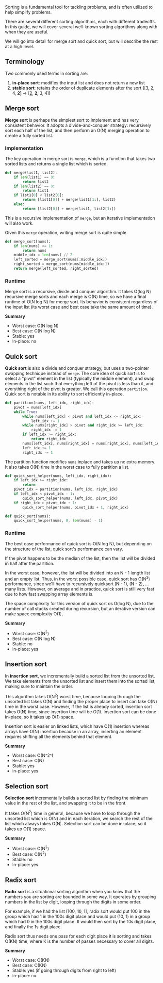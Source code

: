 Sorting is a fundamental tool for tackling problems, and is often utilized to help simplify problems.

There are several different sorting algorithms, each with different tradeoffs. In this guide, we will cover several well-known sorting algorithms along with when they are useful. 

We will go into detail for merge sort and quick sort, but will describe the rest at a high level.

## Terminology
Two commonly used terms in sorting are:

1. **in-place sort**: modifies the input list and does not return a new list
2. **stable sort**: retains the order of duplicate elements after the sort ([3, <u>2</u>, 4, **2**] -> [<u>2</u>, **2**, 3, 4])

## Merge sort
**Merge sort** is perhaps the simplest sort to implement and has very consistent behavior. It adopts a divide-and-conquer strategy: recursively sort each half of the list, and then perform an O(N) merging operation to create a fully sorted list.

### Implementation

The key operation in merge sort is `merge`, which is a function that takes two sorted lists and returns a single list which is sorted.
```python
def merge(list1, list2):
    if len(list1) == 0:
        return list2
    if len(list2) == 0:
        return list1
    if list1[0] < list2[0]:
        return [list1[0]] + merge(list1[1:], list2)
    else:
        return [list2[0]] + merge(list1, list2[1:])
```
This is a recursive implementation of `merge`, but an iterative implementation will also work.

Given this `merge` operation, writing merge sort is quite simple.


```python
def merge_sort(nums):
    if len(nums) <= 1:
        return nums
    middle_idx = len(nums) // 2
    left_sorted = merge_sort(nums[:middle_idx])
    right_sorted = merge_sort(nums[middle_idx:])
    return merge(left_sorted, right_sorted)
```

### Runtime

Merge sort is a recursive, divide and conquer algorithm. It takes O(log N) recursive merge sorts and each merge is O(N) time, so we have a final runtime of O(N log N) for merge sort. Its behavior is consistent regardless of the input list (its worst case and best case take the same amount of time).

**Summary**
* Worst case: O(N log N)
* Best case: O(N log N)
* Stable: yes
* In-place: no

## Quick sort

**Quick sort** is also a divide and conquer strategy, but uses a two-pointer swapping technique instead of `merge`. The core idea of quick sort is to select a "pivot" element in the list (typically the middle element), and swap elements in the list such that everything left of the pivot is less than it, and everything right of the pivot is greater. We call this operation `partition`. Quick sort is notable in its ability to sort efficiently in-place.

```python
def partition(nums, left_idx, right_idx):
    pivot = nums[left_idx]
    while True:
        while nums[left_idx] < pivot and left_idx <= right_idx:
            left_idx += 1
        while nums[right_idx] > pivot and right_idx >= left_idx:
            right_idx -= 1
        if left_idx >= right_idx:
            return right_idx
        nums[left_idx], nums[right_idx] = nums[right_idx], nums[left_idx]
        left_idx += 1
        right_idx -= 1
```
The partition function modifies `nums` inplace and takes up no extra memory. It also takes O(N) time in the worst case to fully partition a list.

```python
def quick_sort_helper(nums, left_idx, right_idx):
    if left_idx >= right_idx:
        return
    pivot_idx = partition(nums, left_idx, right_idx)
    if left_idx < pivot_idx - 1:
        quick_sort_helper(nums, left_idx, pivot_idx)
    if right_idx > pivot_idx + 1:
        quick_sort_helper(nums, pivot_idx + 1, right_idx)

def quick_sort(nums):
    quick_sort_helper(nums, 0, len(nums) - 1)
```

### Runtime

The best case performance of quick sort is O(N log N), but depending on the structure of the list, quick sort's performance can vary. 

If the pivot happens to be the median of the list, then the list will be divided in half after the partition. 

In the worst case, however, the list will be divided into an N - 1 length list and an empty list. Thus, in the worst possible case, quick sort has O(N<sup>2</sup>) performance, since we'll have to recursively quicksort (N - 1), (N - 2), ... many lists. However, on average and in practice, quick sort is still very fast due to how fast swapping array elements is.

The space complexity for this version of quick sort os O(log N), due to the number of call stacks created during recursion, but an iterative version can make space complexity O(1).

**Summary**
* Worst case: O(N<sup>2</sup>)
* Best case: O(N log N)
* Stable: no
* In-place: yes

## Insertion sort

In **insertion sort**, we incrementally build a sorted list from the unsorted list. We take elements from the unsorted list and insert them into the sorted list, making sure to maintain the order.

This algorithm takes O(N<sup>2</sup>) worst time, because looping through the unsorted list takes O(N) and finding the proper place to insert can take O(N) time in the worst case. However, if the list is already sorted, insertion sort takes O(N) time, since insertion time will be O(1). Insertion sort can be done in-place, so it takes up O(1) space.

Insertion sort is easier on linked lists, which have O(1) insertion whereas arrays have O(N) insertion because in an array, inserting an element requires shifting all the elements behind that element.

**Summary**
* Worst case: O(N^2^)
* Best case: O(N)
* Stable: yes
* In-place: yes

## Selection sort

**Selection sort** incrementally builds a sorted list by finding the minimum value in the rest of the list, and swapping it to be in the front.

It takes O(N<sup>2</sup>) time in general, because we have to loop through the unsorted list which is O(N) and in each iteration, we search the rest of the list which always takes O(N). Selection sort can be done in-place, so it takes up O(1) space.

**Summary**
* Worst case: O(N<sup>2</sup>)
* Best case: O(N<sup>2</sup>)
* Stable: no
* In-place: yes

## Radix sort

**Radix sort** is a situational sorting algorithm when you know that the numbers you are sorting are bounded in some way. It operates by grouping numbers in the list by digit, looping through the digits in some order.

For example, if we had the list [100, 10, 1], radix sort would put 100 in the group which had 1 in the 100s digit place and would put (10, 1) in a group which had 0 in the 100s digit place. It would then sort by the 10s digit place, and finally the 1s digit place. 

Radix sort thus needs one pass for each digit place it is sorting and takes O(KN) time, where K is the number of passes necessary to cover all digits.

**Summary**
* Worst case: O(KN)
* Best case: O(KN)
* Stable: yes (if going through digits from right to left)
* In-place: no
